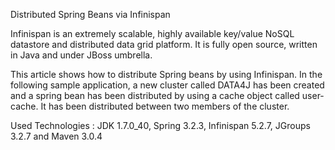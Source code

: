 Distributed Spring Beans via Infinispan

Infinispan is an extremely scalable, highly available key/value NoSQL datastore and distributed data grid platform. It is fully open source, written in Java and under JBoss umbrella.

This article shows how to distribute Spring beans by using Infinispan. In the following sample application, a new cluster called DATA4J has been created and a spring bean has been distributed by using a cache object called user-cache. It has been distributed between two members of the cluster.

Used Technologies : JDK 1.7.0_40, Spring 3.2.3, Infinispan 5.2.7, JGroups 3.2.7 and Maven 3.0.4